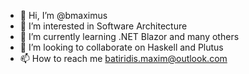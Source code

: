 - 👋 Hi, I’m @bmaximus
- 👀 I’m interested in Software Architecture
- 🌱 I’m currently learning .NET Blazor and many others
- 💞️ I’m looking to collaborate on Haskell and Plutus
- 📫 How to reach me batiridis.maxim@outlook.com

<!---
bmaximus/bmaximus is a ✨ special ✨ repository because its `README.md` (this file) appears on your GitHub profile.
You can click the Preview link to take a look at your changes.
--->

